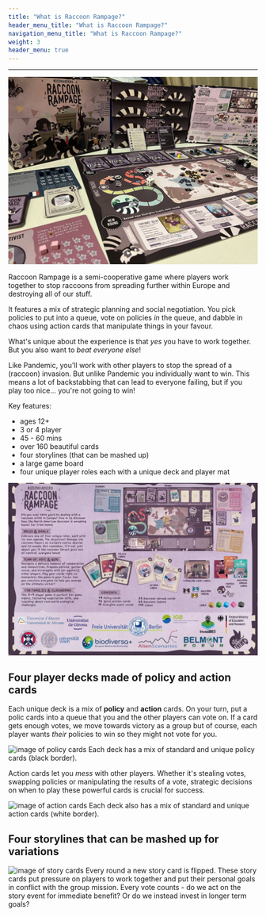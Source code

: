 ```yaml
---
title: "What is Raccoon Rampage?"
header_menu_title: "What is Raccoon Rampage?"
navigation_menu_title: "What is Raccoon Rampage?"
weight: 3
header_menu: true
---
```


<!--
Feature notice: This section displays options to customize title:
- has a normal section title (`title` = "Raccoon Rampge: Deluxe Edition"),
- custom welcome screen title (`header_menu_title` = "CustomWelcomeTitle"),
- custom navigation menu title (`navigation_menu_title` = "CustomNav menu").

That is the important part, right? You want to know what I can do for you. This is why I put this right up there into the header menu of the website.
-->

---

![image of Raccoon Rampage on a table](images/glamourshot.jpg)

Raccoon Rampage is a semi-cooperative game where players work together to stop raccoons from spreading further within Europe and destroying all of our stuff.

It features a mix of strategic planning and social negotiation.  You pick policies to put into a queue, vote on policies *in* the queue, and dabble in chaos using action cards that manipulate things in your favour.  

What's unique about the experience is that *yes* you have to work together.  But you also want to *beat everyone else*!

Like Pandemic, you'll work with other players to stop the spread of a (raccoon) invasion.  But unlike Pandemic you individually want to win.  This means a lot of backstabbing that can lead to everyone failing, but if you play too nice... you're not going to win!

Key features:
* ages 12+
* 3 or 4 player
* 45 - 60 mins
* over 160 beautiful cards
* four storylines (that can be mashed up)
* a large game board
* four unique player roles each with a unique deck and player mat

![image of Raccoon Rampage back of box](images/back_of_box.png)

## Four player decks made of policy and action cards


Each unique deck is a mix of **policy** and **action** cards.  On your turn, put a polic cards into a queue that you and the other players can vote on.  If a card gets enough votes, we move towards victory as a group but of course, each player wants *their* policies to win so they might not vote for you.

![image of policy cards](images/policy_cards.jpg)
Each deck has a mix of standard and unique policy cards (black border).

Action cards let you *mess* with other players.  Whether it's stealing votes, swapping policies or manipulating the results of a vote, strategic decisions on when to play these powerful cards is crucial for success.

![image of action cards](images/action_cards.jpg)
Each deck also has a mix of standard and unique action cards (white border).


## Four storylines that can be mashed up for variations

![image of story cards](images/story_cards.jpg)
Every round a new story card is flipped.  These story cards put pressure on players to work together and put their personal goals in conflict with the group mission.  Every vote counts - do we act on the story event for immediate benefit? Or do we instead invest in longer term goals?


<!-- 
Want to learn more about getting your hands on this game check [dedicated page](services) for more details. 
-->
